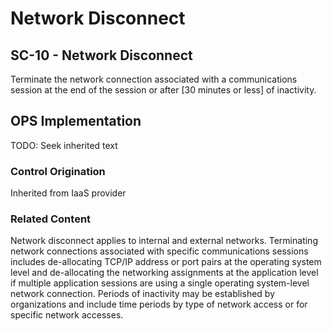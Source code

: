 # Network Disconnect
## SC-10 - Network Disconnect

Terminate the network connection associated with a communications session at the end of the session or after [30 minutes or less] of inactivity.

## OPS Implementation

TODO: Seek inherited text

### Control Origination

Inherited from IaaS provider

### Related Content

Network disconnect applies to internal and external networks. Terminating network connections associated with specific communications sessions includes de-allocating TCP/IP address or port pairs at the operating system level and de-allocating the networking assignments at the application level if multiple application sessions are using a single operating system-level network connection. Periods of inactivity may be established by organizations and include time periods by type of network access or for specific network accesses.
